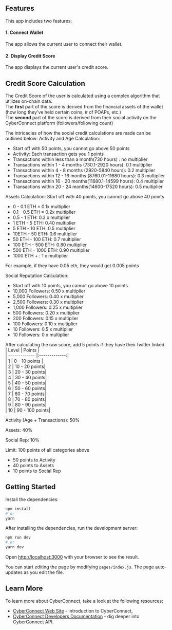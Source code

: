 ## Features

This app includes two features:

#### 1. Connect Wallet

The app allows the current user to connect their wallet.

#### 2. Display Credit Score

The app displays the current user's credit score.

## Credit Score Calculation

The Credit Score of the user is calculated using a complex algorithm that utilizes on-chain data.  
The **first** part of the score is derived from the financial assets of the wallet (how long they've held certain coins, # of POAPs, etc.)  
The **second** part of the score is derived from their social activity on the CyberConnect platform (followers/following count)  

The intricacies of how the social credit calculations are made can be outlined below:
Activity and Age Calculation: 

 - Start off with 50 points, you cannot go above 50 points 
 - Activity: Each transaction gets you 1 points 
 - Transactions within less than a month(730 hours) : no multiplier 
 - Transactions within 1 - 4 months (730.1-2920 hours): 0.1 multiplier  
 - Transactions within 4 - 8 months (2920-5840 hours): 0.2 multiplier 
 - Transactions within 12 - 16 months (8760.01-11680 hours): 0.3 multiplier
 - Transactions within 16 - 20 months(11680.1-14599 hours): 0.4 multiplier  
 - Transactions within 20 - 24 months(14600-17520 hours): 0.5 multiplier


Assets Calculation: Start off with 40 points, you cannot go above 40 points 
 - 0 - 0.1 ETH = 0.1x multiplier 
 - 0.1 - 0.5 ETH = 0.2x multiplier 
 - 0.5 - 1 ETH: 0.3 x multiplier 
 - 1 ETH - 5 ETH: 0.40 multiplier 
 - 5 ETH - 10 ETH: 0.5 multiplier 
 - 10ETH - 50 ETH: 0.6 multiplier 
 - 50 ETH - 100 ETH: 0.7 multiplier 
 - 100 ETH - 500 ETH: 0.80 multiplier 
 - 500 ETH - 1000 ETH: 0.90 multiplier 
 - 1000 ETH + : 1 x multiplier 

For example, if they have 0.05 eth, they would get 0.005 points 

Social Reputation Calculation: 
 - Start off with 10 points, you cannot go above 10 points 
 -  10,000 Followers: 0.50 x multiplier 
 -  5,000 Followers: 0.40 x multiplier 
 -  2,500 Followers: 0.30 x multiplier 
 -  1,000 Followers: 0.25 x multiplier 
 - 500 Followers: 0.20 x multiplier
 - 200 Followers: 0.15 x multiplier 
 -  100 Followers: 0.10 x multiplier 
 - 10 Followers: 0.5 x multiplier 
 - 10 Followers: 0 x multiplier 

After calculating the raw score, add 5 points if they have their twitter linked.
| Level         | Points        |  
| ------------- |:-------------:|  
| 1             | 0 - 10 points |  
| 2             | 10 - 20 points|  
| 3             | 20 - 30 points|  
| 4             | 30 - 40 points|  
| 5             | 40 - 50 points|  
| 6             | 50 - 60 points|  
| 7             | 60 - 70 points|  
| 8             | 70 - 80 points|  
| 9             | 80 - 90 points|  
| 10            | 90 - 100 points|  

Activity (Age + Transactions): 50%

Assets: 40%

Social Rep: 10%

Limit: 100 points of all categories above
 - 50 points to Activity
 - 40 points to Assets
 - 10 points to Social Rep

## Getting Started

Install the dependencies:

```bash
npm install
# or
yarn
```

After installing the dependencies, run the development server:

```bash
npm run dev
# or
yarn dev
```

Open [http://localhost:3000](http://localhost:3000) with your browser to see the result.

You can start editing the page by modifying `pages/index.js`. The page auto-updates as you edit the file.

## Learn More

To learn more about CyberConnect, take a look at the following resources:

- [CyberConnect Web Site](https://cyberconnect.me/) - introduction to CyberConnect,
- [CyberConnect Developers Documentation](https://docs.cyberconnect.me/) - dig deeper into CyberConnect API.
